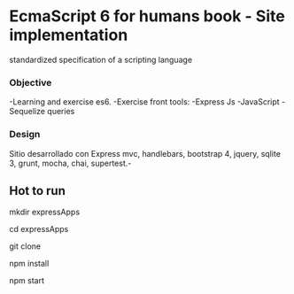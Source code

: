 
# EcmaScript 6 for humans book - Site implementation

standardized specification of a scripting language

### Objective

-Learning and exercise es6.
-Exercise front tools:
    -Express Js
    -JavaScript
    -Sequelize queries

### Design

Sitio desarrollado con Express mvc, handlebars, bootstrap 4, jquery,  sqlite 3, grunt,
 mocha, chai, supertest.-

 ## Hot to run

mkdir expressApps

cd expressApps

git clone

npm install

npm start
